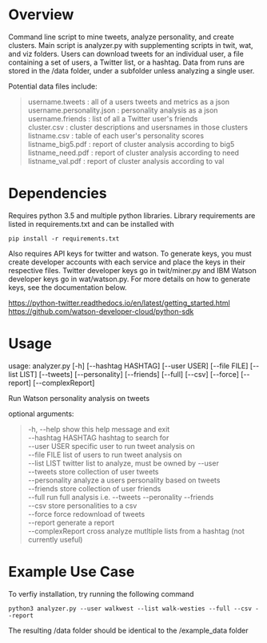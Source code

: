 # Overview

Command line script to mine tweets, analyze personality, and create clusters. Main script is analyzer.py with supplementing scripts in twit, wat, and viz folders. Users can download tweets for an individual user, a file containing a set of users, a Twitter list, or a hashtag. Data from runs are stored in the /data folder, under a subfolder unless analyzing a single user. 

Potential data files include:  
  > username.tweets : all of a users tweets and metrics as a json  
  > username.personality.json : personality analysis as a json  
  > username.friends : list of all a Twitter user's friends  
  > cluster.csv : cluster descriptions and usersnames in those clusters  
  > listname.csv : table of each user's personality scores  
  > listname_big5.pdf : report of cluster analysis according to big5  
  > listname_need.pdf : report of cluster analysis according to need  
  > listname_val.pdf : report of cluster analysis according to val

# Dependencies

Requires python 3.5 and multiple python libraries. Library requirements are listed in requirements.txt and can be installed with

    pip install -r requirements.txt

Also requires API keys for twitter and watson. To generate keys, you must create developer accounts with each service and place the keys in their respective files. Twitter developer keys go in twit/miner.py and IBM Watson developer keys go in wat/watson.py. For more details on how to generate keys, see the documentation below.

  https://python-twitter.readthedocs.io/en/latest/getting_started.html \
  https://github.com/watson-developer-cloud/python-sdk

# Usage

usage: analyzer.py [-h] [--hashtag HASHTAG] [--user USER] [--file FILE]
                   [--list LIST] [--tweets] [--personality] [--friends]
                   [--full] [--csv] [--force] [--report] [--complexReport]

Run Watson personality analysis on tweets

optional arguments:
  > -h, --help         show this help message and exit\
  > --hashtag HASHTAG  hashtag to search for\
  > --user USER        specific user to run tweet analysis on\
  > --file FILE        list of users to run tweet analysis on\
  > --list LIST        twitter list to analyze, must be owned by --user\
  > --tweets           store collection of user tweets\
  > --personality      analyze a users personality based on tweets\
  > --friends          store collection of user friends\
  > --full             run full analysis i.e. --tweets --peronality --friends\
  > --csv              store personalities to a csv\
  > --force            force redownload of tweets\
  > --report           generate a report\
  > --complexReport    cross analyze mutltiple lists from a hashtag (not
                     currently useful)

# Example Use Case

To verfiy installation, try running the following command

    python3 analyzer.py --user walkwest --list walk-westies --full --csv --report

The resulting /data folder should be identical to the /example_data folder

